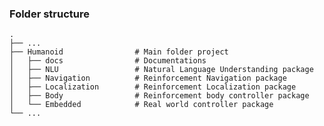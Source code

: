 ### Folder structure

    .
    ├── ...
    ├── Humanoid                # Main folder project
    │   ├── docs                # Documentations
    │   ├── NLU                 # Natural Language Understanding package
    │   ├── Navigation          # Reinforcement Navigation package
    │   ├── Localization        # Reinforcement Localization package
    │   ├── Body                # Reinforcement body controller package
    │   └── Embedded            # Real world controller package
    └── ...